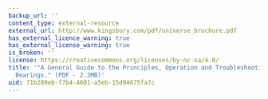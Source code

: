 ```yaml
---
backup_url: ''
content_type: external-resource
external_url: http://www.kingsbury.com/pdf/universe_brochure.pdf
has_external_licence_warning: true
has_external_license_warning: true
is_broken: ''
license: https://creativecommons.org/licenses/by-nc-sa/4.0/
title: '"A General Guide to the Principles, Operation and Troubleshooting of Hydrodynamic
  Bearings." (PDF - 2.3MB)'
uid: 71b289eb-f7b4-4601-a5eb-15d94675fa7c
---
```

